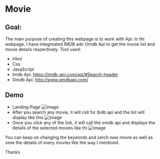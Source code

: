 # Movie

## Goal:
The main purpose of creating this webpage is to work with Api. 
In thi webpage, I have integreated IMDB adn Omdb Api to get the movie list and movie details respectively. 
Tool used:
* Html 
* Css
* JavaScript
* Imdb Api: https://imdb-api.com/api/#Search-header
* Omdb Api: http://www.omdbapi.com/

## Demo
* Landing Page
  ![image](https://user-images.githubusercontent.com/65732044/166125309-8dc140de-53b9-4c95-b30a-71e994e76d77.png)
* After you search any movie, it will call for Ibdb api and the list will display like this
   ![image](https://user-images.githubusercontent.com/65732044/166125350-9be25710-223d-452a-b721-407e2179983b.png)
* Once you click any of the link, it will call the omdb api and displays the details of the selected movies like thi
  ![image](https://user-images.githubusercontent.com/65732044/166125387-32e8a42b-0818-402b-97d1-419005b7dd93.png)

You can keep on changing the keywords and serch new movie as well as view the details of every movies like the way I mentiond.

Thanks

